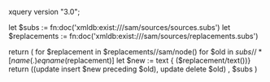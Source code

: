 xquery version "3.0";

let $subs := fn:doc('xmldb:exist:///sam/sources/sources.subs')
let $replacements := fn:doc('xmldb:exist:///sam/sources/replacements.subs') 

return (
for $replacement in $replacements//sam/node() 
    for $old in $subs//*[name(.) eq name($replacement)]
        let $new := text { ($replacement/text())}
        return ((update insert $new preceding $old), update delete $old)
, $subs
)
